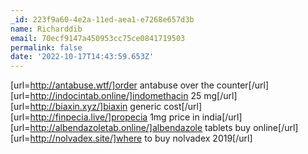 ```yaml
---
_id: 223f9a60-4e2a-11ed-aea1-e7268e657d3b
name: Richarddib
email: 70ecf9147a450953cc75ce0841719503
permalink: false
date: '2022-10-17T14:43:59.653Z'
---
```

[url=http://antabuse.wtf/]order antabuse over the counter[/url] [url=http://indocintab.online/]indomethacin 25 mg[/url] [url=http://biaxin.xyz/]biaxin generic cost[/url] [url=http://finpecia.live/]propecia 1mg price in india[/url] [url=http://albendazoletab.online/]albendazole tablets buy online[/url] [url=http://nolvadex.site/]where to buy nolvadex 2019[/url]
